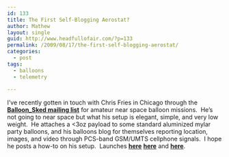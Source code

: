 ```yaml
---
id: 133
title: The First Self-Blogging Aerostat?
author: Mathew
layout: single
guid: http://www.headfullofair.com/?p=133
permalink: /2009/08/17/the-first-self-blogging-aerostat/
categories:
  - post
tags:
  - balloons
  - telemetry
 
---
```

I&#8217;ve recently gotten in touch with Chris Fries in Chicago through the **[Balloon_Sked mailing list][1]** for amateur near space balloon missions.  He&#8217;s not going to near space but what his setup is elegant, simple, and very low weight.  He attaches a <3oz payload to some standard aluminized mylar party balloons, and his balloons blog for themselves reporting location, images, and video through PCS-band GSM/UMTS cellphone signals.  I hope he posts a how-to on his setup.  Launches **[here][2]** [**here**][3] and **[here][4]**.

 [1]: http://groups.yahoo.com/group/Balloon_Sked/
 [2]: http://ebonyexplorer.blogspot.com/
 [3]: http://ivoryexplorer.blogspot.com/
 [4]: http://ivoryglobal.blogspot.com/